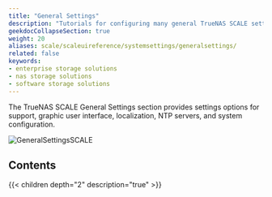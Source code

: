 ```yaml
---
title: "General Settings"
description: "Tutorials for configuring many general TrueNAS SCALE settings."
geekdocCollapseSection: true
weight: 20
aliases: scale/scaleuireference/systemsettings/generalsettings/
related: false
keywords:
- enterprise storage solutions
- nas storage solutions
- software storage solutions
---
```


The TrueNAS SCALE General Settings section provides settings options for support, graphic user interface, localization, NTP servers, and system configuration.

![GeneralSettingsSCALE](/images/SCALE/SystemSettings/GeneralSettingsSCALE.png "SCALE General Settings Screen")

<div class="noprint">

## Contents

{{< children depth="2" description="true" >}}

</div>
